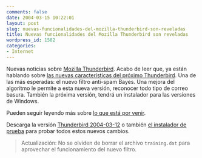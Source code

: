 ```yaml
---
comments: false
date: 2004-03-15 10:22:01
layout: post
slug: nuevas-funcionalidades-del-mozilla-thunderbird-son-reveladas
title: Nuevas funcionalidades del Mozilla Thunderbird son reveladas
wordpress_id: 1582
categories:
- Internet
---
```


Nuevas noticias sobre [Mozilla Thunderbird](http://www.mozilla.org/products/thunderbird/). Acabo de leer que, ya están hablando sobre [las nuevas características del próximo Thunderbird](http://forums.mozillazine.org/viewtopic.php?t=61223). Una de las más esperadas: el nuevo filtro anti-spam Bayes. Una mejora del algoritmo le permite a esta nueva versión, reconocer todo tipo de correo basura. También la próxima versión, tendrá un instalador para las versiones de Windows.





Pueden seguir leyendo más sobre [lo que está por venir](http://blog.codefront.net/archives/2004/03/14/junk_filter_improvements_in_thunderbird_weekly_build_new_win32_installer.php).





Descarga la versión [Thunderbird 2004-03-12](http://ftp.mozilla.org/pub/mozilla.org/thunderbird/nightly/2004-03-12-trunk) o también [el instalador de prueba](http://ftp.mozilla.org/pub/mozilla.org/thunderbird/nightly/2004-03-12-trunk/ThunderbirdSetup.exe) para probar todos estos nuevos cambios.





> Actualización: No se olviden de borrar el archivo `training.dat` para aprovechar el funcionamiento del nuevo filtro.




 
